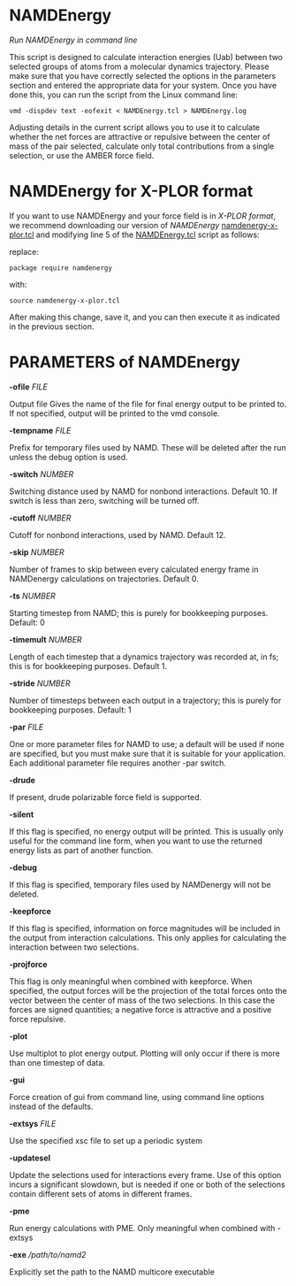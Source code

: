 # NAMDEnergy
*Run NAMDEnergy in command line*

This script is designed to calculate interaction energies (Uab) between two selected groups of atoms from a molecular dynamics trajectory. Please make sure that you have correctly selected the options in the parameters section and entered the appropriate data for your system. Once you have done this, you can run the script from the Linux command line:

    vmd -dispdev text -eofexit < NAMDEnergy.tcl > NAMDEnergy.log

Adjusting details in the current script allows you to use it to calculate whether the net forces are attractive or repulsive between the  center of mass of the pair selected, calculate only total contributions from a single selection, or use the AMBER force field.

# NAMDEnergy for X-PLOR format

If you want to use NAMDEnergy and your force field is in *X-PLOR format*, we recommend downloading our version of *NAMDEnergy* [namdenergy-x-plor.tcl](namdenergy-x-plor.tcl) and modifying line 5 of the [NAMDEnergy.tcl](NAMDEnergy.tcl) script as follows:

replace:

    package require namdenergy

with:

    source namdenergy-x-plor.tcl

After making this change, save it, and you can then execute it as indicated in the previous section.


#  PARAMETERS of NAMDEnergy    


**-ofile** *FILE*

Output file Gives the name of the file for final energy output to be printed to. If not specified, output will be printed to the vmd console.

**-tempname** *FILE* 

Prefix for temporary files used by NAMD. These will be deleted after the run unless the debug option is used.

**-switch** *NUMBER* 

Switching distance used by NAMD for nonbond interactions. Default 10. If switch is less than zero, switching will be turned off.

**-cutoff** *NUMBER*

Cutoff for nonbond interactions, used by NAMD. Default 12.

**-skip** *NUMBER* 

Number of frames to skip between every calculated energy frame in NAMDenergy calculations on trajectories. Default 0.

**-ts** *NUMBER*

Starting timestep from NAMD; this is purely for bookkeeping purposes. Default: 0

**-timemult** *NUMBER*

Length of each timestep that a dynamics trajectory was recorded at, in fs; this is for bookkeeping purposes. Default 1.

**-stride** *NUMBER*

Number of timesteps between each output in a trajectory; this is purely for bookkeeping purposes. Default: 1

**-par** *FILE*

One or more parameter files for NAMD to use; a default will be used if none are specified, but you must make sure that it is suitable for your application. Each additional parameter file requires another -par switch.

**-drude**

If present, drude polarizable force field is supported.

**-silent**

If this flag is specified, no energy output will be printed. This is usually only useful for the command line form, when you want to use the returned energy lists as part of another function.

**-debug**

If this flag is specified, temporary files used by NAMDenergy will not be deleted.

**-keepforce**

If this flag is specified, information on force magnitudes will be included in the output from interaction calculations. This only applies for calculating the interaction between two selections.

**-projforce** 

This flag is only meaningful when combined with keepforce. When specified, the output forces will be the projection of the total forces onto the vector between the center of mass of the two selections. In this case the forces are signed quantities; a negative force is attractive and a positive force repulsive.

**-plot** 

Use multiplot to plot energy output. Plotting will only occur if there is more than one timestep of data.

**-gui**

Force creation of gui from command line, using command line options instead of the defaults. 

**-extsys** *FILE*

Use the specified xsc file to set up a periodic system

**-updatesel** 

Update the selections used for interactions every frame. Use of this option incurs a significant slowdown, but is needed if one or both of the selections contain different sets of atoms in different frames.

**-pme** 

Run energy calculations with PME. Only meaningful when combined with -extsys

**-exe** */path/to/namd2*

Explicitly set the path to the NAMD multicore executable 
